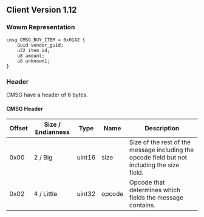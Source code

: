 ## Client Version 1.12

### Wowm Representation
```rust,ignore
cmsg CMSG_BUY_ITEM = 0x01A2 {
    Guid vendor_guid;    
    u32 item_id;    
    u8 amount;    
    u8 unknown1;    
}

```
### Header
CMSG have a header of 6 bytes.

#### CMSG Header
| Offset | Size / Endianness | Type   | Name   | Description |
| ------ | ----------------- | ------ | ------ | ----------- |
| 0x00   | 2 / Big           | uint16 | size   | Size of the rest of the message including the opcode field but not including the size field.|
| 0x02   | 4 / Little        | uint32 | opcode | Opcode that determines which fields the message contains.|
